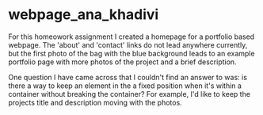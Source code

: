 # webpage_ana_khadivi

For this homeowork assignment I created a homepage for a portfolio based webpage. The 'about' and 'contact' links do not lead anywhere currently, but the first photo of the bag with the blue background leads to an example portfolio page with more photos of the project and a brief description. 

One question I have came across that I couldn't find an answer to was: is there a way to keep an element in the a fixed position when it's within a container without breaking the container? For example, I'd like to keep the projects title and description moving with the photos.

